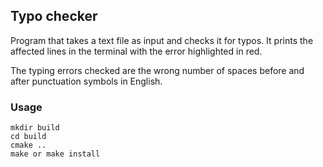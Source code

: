 ## Typo checker

Program that takes a text file as input and checks it for typos.
It prints the affected lines in the terminal with the error highlighted in red.

The typing errors checked are the wrong number of spaces before and after
punctuation symbols in English.

### Usage
```
mkdir build
cd build
cmake ..
make or make install
```
